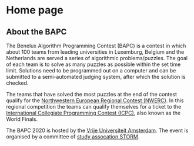 # Home page

## About the BAPC

The Benelux Algorithm Programming Contest (BAPC) is a contest in which about 100 teams from leading universities in Luxemburg, Belgium and the Netherlands are served a series of algorithmic problems/puzzles. The goal of each team is to solve as many puzzles as possible within the set time limit. Solutions need to be programmed out on a computer and can be submitted to a semi-automated judging system, after which the solution is checked.

The teams that have solved the most puzzles at the end of the contest qualify for the [Northwestern European Regional Contest (NWERC)](https://www.nwerc.eu). In this regional competition the teams can qualify themselves for a ticket to the [International Collegiate Programming Contest (ICPC)](https://icpc.global), also known as the World Finals.

The BAPC 2020 is hosted by the [Vrije Universiteit Amsterdam](https://www.vu.nl/). The event is organised by a committee of [study assocation STORM](https://storm.vu).
